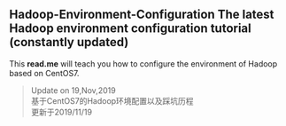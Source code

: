 **Hadoop-Environment-Configuration**
The latest Hadoop environment configuration tutorial (constantly updated)  
-----
This **read.me** will teach you how to configure the environment of Hadoop based on CentOS7.
>Update on 19,Nov,2019  
基于CentOS7的Hadoop环境配置以及踩坑历程  
>更新于2019/11/19

